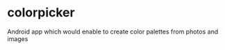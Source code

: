 colorpicker
===========

Android app which would enable to create color palettes from photos and images